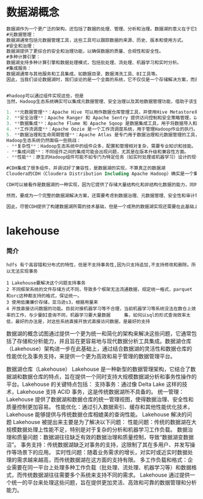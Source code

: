 # 数据湖概念



```sql
数据湖作为一个更广泛的架构，还包括了数据的处理、管理、分析和治理。数据湖的意义在于它提供了一个全面的生态系统，这个生态系统支持数据从存储到分析的全过程，并且通常包括：
#元数据管理：
数据湖通常包括元数据管理工具，这些工具可以跟踪数据的来源、历史、版本和使用方式。
#安全和治理：
数据湖提供了更综合的安全和治理功能，以确保数据的质量、合规性和安全性。
#多种计算引擎：
数据湖支持多种计算引擎和数据处理模式，包括批处理、流处理、机器学习和实时分析。
#集成服务：
数据湖通常与其他服务和工具集成，如数据目录、数据清洗工具、BI工具等。
因此，当我们谈论数据湖时，我们谈论的是一个全面的系统，它不仅仅是一个存储解决方案，而是一个支持从数据摄取到洞察挖掘的完整数据分析工作流的平台。


#hadoop可以通过组件实现这些，但是
当然，Hadoop生态系统确实可以集成元数据管理、安全治理以及其他数据管理功能，借助于该生态系统中的其他工具和组件

1. **元数据管理**：Apache Hive 可以用作数据仓库管理工具，并使用Hive Metastore来存储元数据信息。
2. **安全治理**：Apache Ranger 和 Apache Sentry 提供访问控制和安全策略管理，以确保对数据的访问是安全的和符合政策的。
3. **数据集成**：Apache Flume 和 Apache Sqoop 是数据集成工具，用于将数据导入和导出到Hadoop系统。
4. **工作流调度**：Apache Oozie 是一个工作流调度系统，用于管理Hadoop作业的执行。
5. **数据治理和生命周期管理**：Apache Atlas 是专门用于数据治理和元数据管理的工具，它可以帮助组织跟踪数据源及其之间的关系。
Hadoop生态系统仍然面临一些挑战：
- **复杂性**：Hadoop生态系统中的组件众多，配置和管理相对复杂，需要专业知识和技能。
- **集成问题**：不同组件之间的集成可能会出现问题，尤其是在版本升级和兼容性方面。
- **性能**：原生的Hadoop组件可能不如专门为特定任务（如实时处理或机器学习）设计的现代数据平台那样高效。

#CDH集成了很多组件，并调试好了兼容性，是数据湖的实现，不算真正的数据湖
Cloudera的CDH（Cloudera Distribution Including Apache Hadoop）确实是一个集成了多个Hadoop生态系统组件的发行版，它旨在简化Hadoop的安装和管理，确保不同组件之间的兼容性，并提供一定程度的性能优化和安全特性。CDH包括了HDFS、MapReduce、Hive、Pig、HBase、Sqoop、Flume、ZooKeeper等组件，并且还集成了Cloudera Manager来帮助管理和监控集群。

CDH可以被看作是数据湖的一种实现，因为它提供了存储大量结构化和非结构化数据的能力，同时还支持对这些数据进行处理和分析。CDH通过Hive等组件提供了SQL查询能力，通过Impala支持即时查询，而通过其他组件如Apache Spark则支持复杂的数据处理和机器学习任务。

然而，要成为一个完整的数据湖解决方案，还需要考虑到数据治理、元数据管理、安全性和审计等方面。CDH通过集成如Apache Atlas、Apache Ranger等工具，提供了这些能力，但是在实践中，建立一个全面的数据湖还需要规划数据的组织、管理策略以及用户的访问模式。

因此，尽管CDH提供了构建数据湖所需的技术基础，但是一个成熟的数据湖实现还需要在此基础上进行适当的规划和配置，以满足企业的特定需求。随着数据湖架构的演进，现在也有更多现代化的解决方案（如基于云的服务和Lakehouse架构）提供了更为灵活和高效的数据管理能力。

```









# lakehouse

### 简介

```
hdfs 有个高容错和分布式的特性，但是不支持事务性,因为只支持追加,不支持修改和删除。所以无法实现事务

1 Lakehouse要解决这个问题支持事务
2 不同框架系统的文件存储方式不同，导致多个框架无法流通数据，规定统一格式，parquet和orc这种都支持的格式，保证统一。
3 使用低廉廉价存储，亚马逊s3，根据用量来
4 开放直接访问数据的功能。目前对接机器学习等不合理，当前机器学习等系统没法在数仓上效率的工作，与少量BI查询不同，机器学习要大量数据		集，如何以sql的形式查询效率太低，最好的办法是，对这些系统直接开放式直接访问数据，是最好的支持
```



数据湖的概念试图通过提供一个更为统一和简化的架构来解决这些问题，它通常包括了存储和分析能力，并且旨在更容易地与现代数据分析工具集成。数据湖仓库（Lakehouse）架构进一步在此基础上，通过结合数据湖的灵活性和数据仓库的性能优化及事务支持，来提供一个更为高效和易于管理的数据管理平台。

数据湖仓库（Lakehouse）
Lakehouse 是一种新型的数据管理架构，它结合了数据湖和数据仓库的特点，旨在提供一个同时支持大规模数据湖分析和事务性操作的平台。Lakehouse 的关键特点包括：
支持事务：通过像 Delta Lake 这样的技术，Lakehouse 支持 ACID 事务，这是传统数据湖所不具备的。
统一管理：Lakehouse 提供了数据湖和数据仓库的统一管理视图，使得数据治理、安全性和质量控制更加容易。
性能优化：通过引入数据索引、缓存和其他性能优化技术，Lakehouse 能够提供与传统数据仓库相媲美的查询性能。
Lakehouse 解决的问题
Lakehouse 被提出来主要是为了解决以下问题：
性能问题：传统的数据湖在大规模数据处理上性能不足，特别是对于复杂的分析和机器学习工作负载。
数据治理和质量问题：数据湖往往缺乏有效的数据治理和质量控制，导致“数据湖变数据沼”。
事务支持：传统数据湖缺乏对事务的支持，这限制了其在多用户、并发写操作等场景下的应用。
实时性问题：随着业务需求的增长，对实时或近实时数据处理的需求越来越高，而传统数据湖在这方面的支持有限。
多工作负载和格式：企业需要在同一平台上处理多种工作负载（批处理、流处理、机器学习等）和数据格式，而传统数据湖往往需要多个系统来支持不同的需求。
Lakehouse 通过提供一个统一的平台来处理这些问题，旨在提供更加灵活、高效和可靠的数据管理和分析能力。